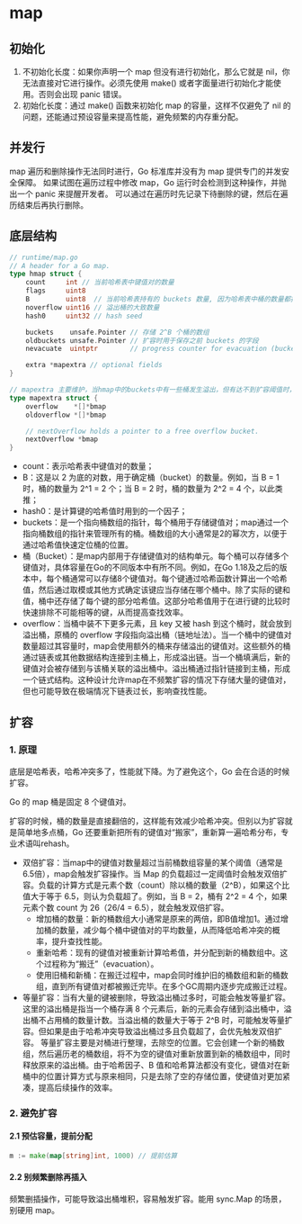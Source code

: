 # map

## 初始化
1. 不初始化长度：如果你声明一个 map 但没有进行初始化，那么它就是 nil，你无法直接对它进行操作。必须先使用 make() 或者字面量进行初始化才能使用。否则会出现 panic 错误。
2. 初始化长度：通过 make() 函数来初始化 map 的容量，这样不仅避免了 nil 的问题，还能通过预设容量来提高性能，避免频繁的内存重分配。

## 并发行
map 遍历和删除操作无法同时进行，Go 标准库并没有为 map 提供专门的并发安全保障。
如果试图在遍历过程中修改 map，Go 运行时会检测到这种操作，并抛出一个 panic 来提醒开发者。
可以通过在遍历时先记录下待删除的键，然后在遍历结束后再执行删除。

## 底层结构
```go
// runtime/map.go
// A header for a Go map.
type hmap struct {
    count     int // 当前哈希表中键值对的数量
    flags     uint8
    B         uint8  // 当前哈希表持有的 buckets 数量, 因为哈希表中桶的数量都按2倍扩容,改字段存储对数，也就是 len(buckets) == 2^B
    noverflow uint16 // 溢出桶的大致数量
    hash0     uint32 // hash seed

    buckets    unsafe.Pointer // 存储 2^B 个桶的数组
    oldbuckets unsafe.Pointer // 扩容时用于保存之前 buckets 的字段
    nevacuate  uintptr        // progress counter for evacuation (buckets less than this have been evacuated)

    extra *mapextra // optional fields
}

// mapextra 主要维护，当hmap中的buckets中有一些桶发生溢出，但有达不到扩容阈值时，存储溢出的桶
type mapextra struct {
    overflow    *[]*bmap
    oldoverflow *[]*bmap

    // nextOverflow holds a pointer to a free overflow bucket.
    nextOverflow *bmap
}
```

* count：表示哈希表中键值对的数量；
* B：这是以 2 为底的对数，用于确定桶（bucket）的数量。例如，当 B = 1 时，桶的数量为 2^1 = 2 个；当 B = 2 时，桶的数量为 2^2 = 4 个，以此类推；
* hash0：是计算键的哈希值时用到的一个因子；
* buckets：是一个指向桶数组的指针，每个桶用于存储键值对；map通过一个指向桶数组的指针来管理所有的桶。桶数组的大小通常是2的幂次方，以便于通过哈希值快速定位桶的位置。
* 桶（Bucket）：是map内部用于存储键值对的结构单元。每个桶可以存储多个键值对，具体容量在Go的不同版本中有所不同。例如，在Go 1.18及之后的版本中，每个桶通常可以存储8个键值对。每个键通过哈希函数计算出一个哈希值，然后通过取模或其他方式确定该键应当存储在哪个桶中。除了实际的键和值，桶中还存储了每个键的部分哈希值。这部分哈希值用于在进行键的比较时快速排除不可能相等的键，从而提高查找效率。
* overflow：当桶中装不下更多元素，且 key 又被 hash 到这个桶时，就会放到溢出桶，原桶的 overflow 字段指向溢出桶（链地址法）。当一个桶中的键值对数量超过其容量时，map会使用额外的桶来存储溢出的键值对。这些额外的桶通过链表或其他数据结构连接到主桶上，形成溢出链。当一个桶填满后，新的键值对会被存储到与该桶关联的溢出桶中。溢出桶通过指针链接到主桶，形成一个链式结构。这种设计允许map在不频繁扩容的情况下存储大量的键值对，但也可能导致在极端情况下链表过长，影响查找性能。


## 扩容
### 1. 原理
底层是哈希表，哈希冲突多了，性能就下降。为了避免这个，Go 会在合适的时候扩容。

Go 的 map 桶是固定 8 个键值对。

扩容的时候，桶的数量是直接翻倍的，这样能有效减少哈希冲突。但别以为扩容就是简单地多点桶，Go 还要重新把所有的键值对“搬家”，重新算一遍哈希分布，专业术语叫rehash。

* 双倍扩容：当map中的键值对数量超过当前桶数组容量的某个阈值（通常是6.5倍），map会触发扩容操作。当 Map 的负载超过一定阈值时会触发双倍扩容。负载的计算方式是元素个数（count）除以桶的数量（2^B），如果这个比值大于等于 6.5，则认为负载超了。例如，当 B = 2，桶有 2^2 = 4 个，如果元素个数 count 为 26（26/4 = 6.5），就会触发双倍扩容。
    - 增加桶的数量：新的桶数组大小通常是原来的两倍，即B值增加1。通过增加桶的数量，减少每个桶中键值对的平均数量，从而降低哈希冲突的概率，提升查找性能。
    - 重新哈希：现有的键值对被重新计算哈希值，并分配到新的桶数组中。这个过程称为“搬迁”（evacuation）。
    - 使用旧桶和新桶：在搬迁过程中，map会同时维护旧的桶数组和新的桶数组，直到所有键值对都被搬迁完毕。在多个GC周期内逐步完成搬迁过程。
* 等量扩容：当有大量的键被删除，导致溢出桶过多时，可能会触发等量扩容。这里的溢出桶是指当一个桶存满 8 个元素后，新的元素会存储到溢出桶中，溢出桶不占用桶的数量计数。当溢出桶的数量大于等于 2^B 时，可能触发等量扩容。但如果是由于哈希冲突导致溢出桶过多且负载超了，会优先触发双倍扩容。
等量扩容主要是对桶进行整理，去除空的位置。它会创建一个新的桶数组，然后遍历老的桶数组，将不为空的键值对重新放置到新的桶数组中，同时释放原来的溢出桶。由于哈希因子、B 值和哈希算法都没有变化，键值对在新桶中的位置计算方式与原来相同，只是去除了空的存储位置，使键值对更加紧凑，提高后续操作的效率。

### 2. 避免扩容
#### 2.1 预估容量，提前分配
```go
m := make(map[string]int, 1000) // 提前估算
```

#### 2.2 别频繁删除再插入
频繁删插操作，可能导致溢出桶堆积，容易触发扩容。能用 sync.Map 的场景，别硬用 map。
